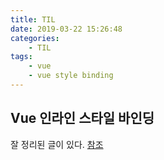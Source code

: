 ```yaml
---
title: TIL
date: 2019-03-22 15:26:48
categories:
    - TIL
tags:
    - vue
    - vue style binding
---
```


## Vue 인라인 스타일 바인딩
잘 정리된 글이 있다. [참조](https://takeuu.tistory.com/27)

